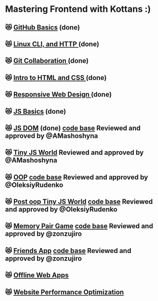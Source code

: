# Mastering Frontend with Kottans :)

## :heart_eyes_cat: [GitHub Basics](https://github.com/yulyasystem/kottans-frontend/blob/master/0%20gitHub/github-reflections.md) (done)

## :heart_eyes_cat: [ Linux CLI, and HTTP ](https://github.com/yulyasystem/kottans-frontend/blob/master/1%20task_linux_cli/reflections_linux_cli.md) (done)

## :heart_eyes_cat: [ Git Collaboration ](https://github.com/yulyasystem/kottans-frontend/blob/master/2%20git_collaboration/git_collaboration_reflections.md) (done) 

## :heart_eyes_cat: [ Intro to HTML and CSS ](https://github.com/yulyasystem/kottans-frontend/blob/master/3%20task_html_css_intro/html_css_intro_reflections.md) (done)

## :heart_eyes_cat: [ Responsive Web Design ](https://github.com/yulyasystem/kottans-frontend/blob/master/4%20task_responsive_web_design/responsive_web_reflections.md) (done)

## :heart_eyes_cat: [ JS Basics](https://github.com/yulyasystem/kottans-frontend/blob/master/5%20task_js_basics/js_basics.md) (done)

## :heart_eyes_cat: [ JS DOM](https://github.com/yulyasystem/kottans-frontend/blob/master/6%20task_js_dom/task_js_dom_reflections.md) (done) [code base](https://github.com/yulyasystem/kottans-frontend/tree/master/6%20task_js_dom/js-dom) Reviewed and approved by @AMashoshyna

## :heart_eyes_cat: [ Tiny JS World](https://github.com/yulyasystem/kottans-frontend/blob/master/7%20tiny_js_world/tiny_js_reflections.md) Reviewed and approved by @AMashoshyna

## :heart_eyes_cat: [ OOP](https://github.com/yulyasystem/kottans-frontend/blob/master/8%20oop/oop_reflections.md) [code base](https://github.com/yulyasystem/frogger-game/blob/master/js/app.js) Reviewed and approved by @OleksiyRudenko

## :heart_eyes_cat: [ Post oop Tiny JS World](https://github.com/yulyasystem/kottans-frontend/blob/master/9%20post_oop_world/reflections.md) [code base](https://github.com/yulyasystem/a-tiny-JS-world) Reviewed and approved by @OleksiyRudenko

## :heart_eyes_cat: [ Memory Pair Game](https://github.com/yulyasystem/kottans-frontend/blob/master/10%20memory_pair_game/memory.md) [code base](https://github.com/yulyasystem/memory-pair-game) Reviewed and approved by @zonzujiro


## :heart_eyes_cat: [ Friends App](https://github.com/yulyasystem/kottans-frontend/blob/master/11%20friends-app/reflections.md) [code base](https://github.com/yulyasystem/friend-app) Reviewed and approved by @zonzujiro


## :heart_eyes_cat: [ Offline Web Apps](https://github.com/yulyasystem/kottans-frontend/blob/master/offline-web-apps/reflections.md) 

## :heart_eyes_cat: [ Website Performance Optimization](https://github.com/yulyasystem/kottans-frontend/blob/master/performance-oprimization/reflections.md) 


